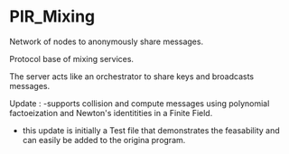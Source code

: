 # PIR_Mixing

Network of nodes to anonymously share messages. 

Protocol base of mixing services.

The server acts like an orchestrator to share keys and broadcasts messages. 

Update : 
-supports collision and compute messages using polynomial factoeization and Newton's identitities in a Finite Field.
- this update is initially a Test file that demonstrates the feasability and can easily be added to the origina program.  


